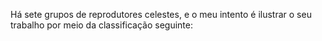 ﻿Há sete grupos de reprodutores celestes, e o meu intento é ilustrar o seu trabalho por meio da classificação seguinte: